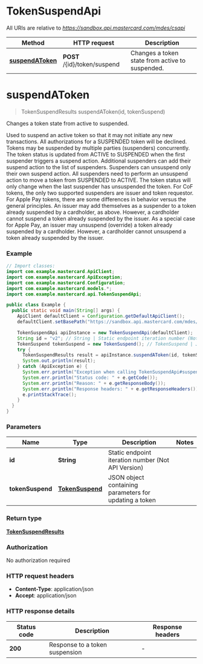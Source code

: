 # TokenSuspendApi

All URIs are relative to *https://sandbox.api.mastercard.com/mdes/csapi*

| Method | HTTP request | Description |
|------------- | ------------- | -------------|
| [**suspendAToken**](TokenSuspendApi.md#suspendAToken) | **POST** /{id}/token/suspend | Changes a token state from active to suspended. |


<a id="suspendAToken"></a>
# **suspendAToken**
> TokenSuspendResults suspendAToken(id, tokenSuspend)

Changes a token state from active to suspended.

Used to suspend an active token so that it may not initiate any new transactions. All authorizations for a SUSPENDED token will be declined. Tokens may be suspended by multiple parties (suspenders) concurrently. The token status is updated from ACTIVE to SUSPENDED when the first suspender triggers a suspend action. Additional suspenders can add their suspend action to the list of suspenders. Suspenders can unsuspend only their own suspend action. All suspenders need to perform an unsuspend action to move a token from SUSPENDED to ACTIVE. The token status will only change when the last suspender has unsuspended the token.  For CoF tokens, the only two supported suspenders are issuer and token requestor.  For Apple Pay tokens, there are some differences in behavior versus the general principles. An issuer may add themselves as a suspender to a token already suspended by a cardholder, as above. However, a cardholder cannot suspend a token already suspended by the issuer. As a special case for Apple Pay, an issuer may unsuspend (override) a token already suspended by a cardholder. However, a cardholder cannot unsuspend a token already suspended by the issuer. 

### Example
```java
// Import classes:
import com.example.mastercard.ApiClient;
import com.example.mastercard.ApiException;
import com.example.mastercard.Configuration;
import com.example.mastercard.models.*;
import com.example.mastercard.api.TokenSuspendApi;

public class Example {
  public static void main(String[] args) {
    ApiClient defaultClient = Configuration.getDefaultApiClient();
    defaultClient.setBasePath("https://sandbox.api.mastercard.com/mdes/csapi");

    TokenSuspendApi apiInstance = new TokenSuspendApi(defaultClient);
    String id = "v2"; // String | Static endpoint iteration number (Not API Version)
    TokenSuspend tokenSuspend = new TokenSuspend(); // TokenSuspend | JSON object containing parameters for updating a token
    try {
      TokenSuspendResults result = apiInstance.suspendAToken(id, tokenSuspend);
      System.out.println(result);
    } catch (ApiException e) {
      System.err.println("Exception when calling TokenSuspendApi#suspendAToken");
      System.err.println("Status code: " + e.getCode());
      System.err.println("Reason: " + e.getResponseBody());
      System.err.println("Response headers: " + e.getResponseHeaders());
      e.printStackTrace();
    }
  }
}
```

### Parameters

| Name | Type | Description  | Notes |
|------------- | ------------- | ------------- | -------------|
| **id** | **String**| Static endpoint iteration number (Not API Version) | |
| **tokenSuspend** | [**TokenSuspend**](TokenSuspend.md)| JSON object containing parameters for updating a token | |

### Return type

[**TokenSuspendResults**](TokenSuspendResults.md)

### Authorization

No authorization required

### HTTP request headers

 - **Content-Type**: application/json
 - **Accept**: application/json

### HTTP response details
| Status code | Description | Response headers |
|-------------|-------------|------------------|
| **200** | Response to a token suspension |  -  |

